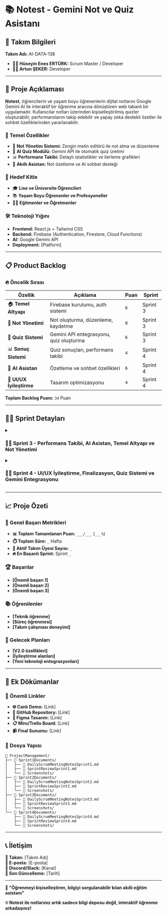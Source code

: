 # 📚 Notest - Gemini Not ve Quiz Asistanı

## 👥 Takım Bilgileri
**Takım Adı:** AI-DATA-138
- 👨‍💼 **Hüseyin Enes ERTÜRK:** Scrum Master / Developer
- 👩‍💻 **Artun ŞEKER:** Developer

---

## 🎯 Proje Açıklaması

**Notest**, öğrencilerin ve yaşam boyu öğrenenlerin dijital notlarını Google Gemini AI ile interaktif bir öğrenme aracına dönüştüren web tabanlı bir uygulamadır. Kullanıcılar notları üzerinden kişiselleştirilmiş quizler oluşturabilir, performanslarını takip edebilir ve yapay zeka destekli özetler ile sohbet özelliklerinden yararlanabilir.

### 🚀 Temel Özellikler
- 📝 **Not Yönetim Sistemi:** Zengin metin editörü ile not alma ve düzenleme
- 🧠 **AI Quiz Modülü:** Gemini API ile otomatik quiz üretimi
- 📊 **Performans Takibi:** Detaylı istatistikler ve ilerleme grafikleri
- 🤖 **Akıllı Asistan:** Not özetleme ve AI sohbet desteği

### 🎯 Hedef Kitle
- 🎓 **Lise ve Üniversite Öğrencileri**
- 📚 **Yaşam Boyu Öğrenenler ve Profesyoneller**
- 👨‍🏫 **Eğitmenler ve Öğretmenler**

### 🛠️ Teknoloji Yığını
- **Frontend:** React.js + Tailwind CSS
- **Backend:** Firebase (Authentication, Firestore, Cloud Functions)
- **AI:** Google Gemini API
- **Deployment:** [Platform]

---

## 📋 Product Backlog

### 🔥 Öncelik Sırası
| **Özellik** | **Açıklama** | **Puan** | **Sprint** |
|-------------|--------------|----------|------------|
| 🏠 **Temel Altyapı** | Firebase kurulumu, auth sistemi | `6` | Sprint 3 |
| 📝 **Not Yönetimi** | Not oluşturma, düzenleme, kaydetme | `8` | Sprint 3 |
| 🧠 **Quiz Sistemi** | Gemini API entegrasyonu, quiz oluşturma | `6` | Sprint 3 |
| 📊 **Sonuç Sistemi** | Quiz sonuçları, performans takibi | `4` | Sprint 4 |
| 🤖 **AI Asistan** | Özetleme ve sohbet özellikleri | `6` | Sprint 4 |
| 🎨 **UI/UX İyileştirme** | Tasarım optimizasyonu | `4` | Sprint 4 |

**Toplam Backlog Puanı:** `34` Puan

---

## 🏃‍♂️ Sprint Detayları

<details>
<summary><h3>🏃‍♂️ Sprint 3 - Performans Takibi, AI Asistan, Temel Altyapı ve Not Yönetimi</h3></summary>

### 🎯 Sprint Hedefi
**[Sprint hedefini buraya yazın]**

### 📊 Sprint Bilgileri
- **📅 Sprint Süresi:** [Başlangıç] - [Bitiş]
- **🎯 Hedef Puan:** `___` Puan
- **✅ Tamamlanan Puan:** `___` Puan
- **📈 Tamamlanma Oranı:** `___%`

### 📋 Sprint Backlog

#### 🔥 Yüksek Öncelik
- [ ] **[Görev 1]** - `_` Puan
  - **📝 Açıklama:** 
  - **🎯 Kabul Kriterleri:**
  - **👤 Sorumlu:**

- [ ] **[Görev 2]** - `_` Puan
  - **📝 Açıklama:** 
  - **🎯 Kabul Kriterleri:**
  - **👤 Sorumlu:**

#### ⚡ Orta Öncelik
- [ ] **[Görev 3]** - `_` Puan
  - **📝 Açıklama:** 
  - **🎯 Kabul Kriterleri:**
  - **👤 Sorumlu:**

### 📱 Daily Scrum
**🗣️ Daily Scrum toplantıları:** [Platform/Zaman]

📎 **Daily Scrum Notları:** [Dosya linki]

### 🔍 Sprint Review

#### ✅ Tamamlanan İşler
- **[Tamamlanan özellik/görev]**
- **[Tamamlanan özellik/görev]**

#### ❌ Tamamlanamayan İşler
- **[Tamamlanamayan görev]** - **Sebep:** [Açıklama]

#### 🎯 Demo
**📹 Demo Linki:** [Link]
**📸 Ekran Görüntüleri:** [Klasör/Link]

#### 👥 Sprint Review Katılımcıları
- **[İsim 1]**
- **[İsim 2]**

### 🔄 Sprint Retrospective

#### ✅ İyi Giden Şeyler
- **[Pozitif geri bildirim]**
- **[Pozitif geri bildirim]**

#### ❌ İyileştirilebilir Alanlar
- **[İyileştirme önerisi]**
- **[İyileştirme önerisi]**

#### 🎯 Aksiyonlar (Sonraki Sprint için)
- **[Aksiyon öğesi]**
- **[Aksiyon öğesi]**

</details>

<details>
<summary><h3>🏃‍♂️ Sprint 4 - UI/UX İyileştirme, Finalizasyon, Quiz Sistemi ve Gemini Entegrasyonu</h3></summary>

### 🎯 Sprint Hedefi
**[Sprint hedefini buraya yazın]**

### 📊 Sprint Bilgileri
- **📅 Sprint Süresi:** [Başlangıç] - [Bitiş]
- **🎯 Hedef Puan:** `___` Puan
- **✅ Tamamlanan Puan:** `___` Puan
- **📈 Tamamlanma Oranı:** `___%`

### 📋 Sprint Backlog

#### 🔥 Yüksek Öncelik
- [ ] **[Görev 1]** - `_` Puan
  - **📝 Açıklama:** 
  - **🎯 Kabul Kriterleri:**
  - **👤 Sorumlu:**

- [ ] **[Görev 2]** - `_` Puan
  - **📝 Açıklama:** 
  - **🎯 Kabul Kriterleri:**
  - **👤 Sorumlu:**

#### ⚡ Orta Öncelik
- [ ] **[Görev 3]** - `_` Puan
  - **📝 Açıklama:** 
  - **🎯 Kabul Kriterleri:**
  - **👤 Sorumlu:**

### 📱 Daily Scrum
**🗣️ Daily Scrum toplantıları:** [Platform/Zaman]

📎 **Daily Scrum Notları:** [Dosya linki]

### 🔍 Sprint Review

#### ✅ Tamamlanan İşler
- **[Tamamlanan özellik/görev]**
- **[Tamamlanan özellik/görev]**

#### ❌ Tamamlanamayan İşler
- **[Tamamlanamayan görev]** - **Sebep:** [Açıklama]

#### 🎯 Demo
**📹 Demo Linki:** [Link]
**📸 Ekran Görüntüleri:** [Klasör/Link]

#### 👥 Sprint Review Katılımcıları
- **[İsim 1]**
- **[İsim 2]**

### 🔄 Sprint Retrospective

#### ✅ İyi Giden Şeyler
- **[Pozitif geri bildirim]**
- **[Pozitif geri bildirim]**

#### ❌ İyileştirilebilir Alanlar
- **[İyileştirme önerisi]**
- **[İyileştirme önerisi]**

#### 🎯 Aksiyonlar (Gelecek Projeler için)
- **[Aksiyon öğesi]**
- **[Aksiyon öğesi]**

</details>

---

## 📈 Proje Özeti

### 🎯 Genel Başarı Metrikleri
- **📊 Toplam Tamamlanan Puan:** `___/___` (`___%`)
- **⏱️ Toplam Süre:** `_` Hafta
- **👥 Aktif Takım Üyesi Sayısı:** `_`
- **🔥 En Başarılı Sprint:** Sprint `_`

### 🏆 Başarılar
- **[Önemli başarı 1]**
- **[Önemli başarı 2]**
- **[Önemli başarı 3]**

### 📚 Öğrenilenler
- **[Teknik öğrenme]**
- **[Süreç öğrenmesi]**
- **[Takım çalışması deneyimi]**

### 🚀 Gelecek Planları
- **[V2.0 özellikleri]**
- **[İyileştirme alanları]**
- **[Yeni teknoloji entegrasyonları]**

---

## 📎 Ek Dökümanlar

### 🔗 Önemli Linkler
- **🌐 Canlı Demo:** [Link]
- **📱 GitHub Repository:** [Link]
- **🎨 Figma Tasarım:** [Link]
- **📋 Miro/Trello Board:** [Link]
- **📹 Final Sunumu:** [Link]

### 📁 Dosya Yapısı
```
📁 ProjectManagement/
├── 📁 Sprint1Documents/
│   ├── 📄 DailyScrumMeetingNotesSprint1.md
│   ├── 📄 SprintReviewSprint1.md
│   └── 📸 Screenshots/
├── 📁 Sprint2Documents/
│   ├── 📄 DailyScrumMeetingNotesSprint2.md
│   ├── 📄 SprintReviewSprint2.md
│   └── 📸 Screenshots/
├── 📁 Sprint3Documents/
│   ├── 📄 DailyScrumMeetingNotesSprint3.md
│   ├── 📄 SprintReviewSprint3.md
│   └── 📸 Screenshots/
└── 📁 Sprint4Documents/
    ├── 📄 DailyScrumMeetingNotesSprint4.md
    ├── 📄 SprintReviewSprint4.md
    └── 📸 Screenshots/
```

---

## 📞 İletişim

**🏢 Takım:** [Takım Adı]  
**📧 E-posta:** [E-posta]  
**💬 Discord/Slack:** [Kanal]  
**📅 Son Güncelleme:** [Tarih]

---

**🎯 "Öğrenmeyi kişiselleştiren, bilgiyi sorgulanabilir kılan akıllı eğitim asistanı"**

**💡 Notest ile notlarınız artık sadece bilgi deposu değil, interaktif öğrenme arkadaşınız!**
